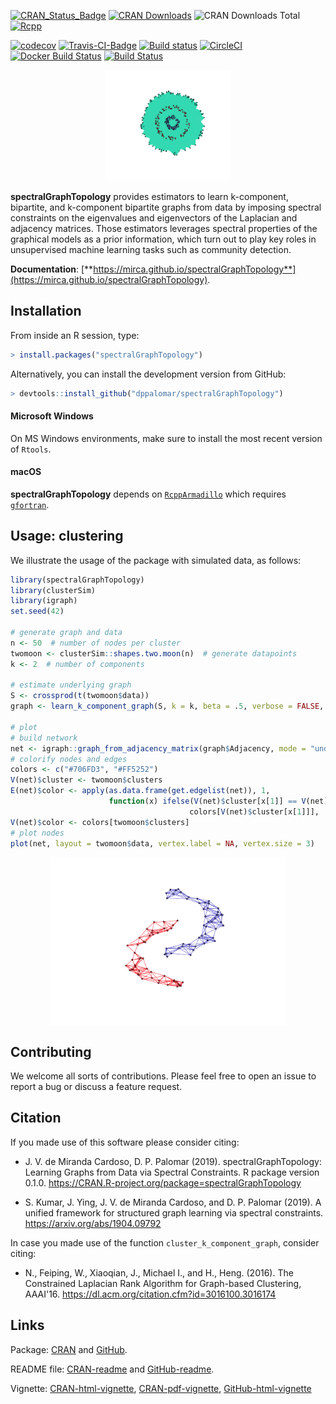 [![CRAN_Status_Badge](https://www.r-pkg.org/badges/version/spectralGraphTopology)](https://cran.r-project.org/package=spectralGraphTopology)
[![CRAN Downloads](https://cranlogs.r-pkg.org/badges/spectralGraphTopology)](https://cran.r-project.org/package=spectralGraphTopology)
![CRAN Downloads Total](https://cranlogs.r-pkg.org/badges/grand-total/spectralGraphTopology?color=brightgreen)
[![Rcpp](https://img.shields.io/badge/powered%20by-Rcpp-orange.svg?style=flat)](https://www.rcpp.org/)

[![codecov](https://codecov.io/gh/mirca/spectralGraphTopology/branch/master/graph/badge.svg)](https://codecov.io/gh/mirca/spectralGraphTopology)
[![Travis-CI-Badge](https://travis-ci.org/mirca/spectralGraphTopology.svg?branch=master)](https://travis-ci.org/mirca/spectralGraphTopology)
[![Build status](https://ci.appveyor.com/api/projects/status/vr62ddvc9xoabnwy?svg=true)](https://ci.appveyor.com/project/mirca/spectralgraphtopology-j05c9)
[![CircleCI](https://circleci.com/gh/mirca/spectralGraphTopology.svg?style=svg)](https://circleci.com/gh/mirca/spectralGraphTopology)
[![Docker Build Status](https://img.shields.io/docker/cloud/build/mirca/spectralgraphtopology.svg)](https://hub.docker.com/r/mirca/spectralgraphtopology/)
[![Build Status](https://dev.azure.com/jvmirca/spectralGraphTopology/_apis/build/status/mirca.spectralGraphTopology?branchName=master)](https://dev.azure.com/jvmirca/spectralGraphTopology/_build/latest?definitionId=1&branchName=master)

<p align="center">
  <img width = "200" src="./man/figures//circles3_reduced.gif"/>
</p>

**spectralGraphTopology** provides estimators to learn k-component, bipartite,
and k-component bipartite graphs from data by imposing spectral constraints
on the eigenvalues and eigenvectors of the Laplacian and adjacency matrices.
Those estimators leverages spectral properties of the graphical models as a
prior information, which turn out to play key roles in unsupervised machine
learning tasks such as community detection.

**Documentation**: [**https://mirca.github.io/spectralGraphTopology**](https://mirca.github.io/spectralGraphTopology).

## Installation

From inside an R session, type:

```r
> install.packages("spectralGraphTopology")
```

Alternatively, you can install the development version from GitHub:

```r
> devtools::install_github("dppalomar/spectralGraphTopology")
```

#### Microsoft Windows
On MS Windows environments, make sure to install the most recent version of ``Rtools``.

#### macOS
**spectralGraphTopology** depends on [`RcppArmadillo`](https://github.com/RcppCore/RcppArmadillo) which requires [`gfortran`](https://cloud.r-project.org/bin/macosx/tools/).

## Usage: clustering
We illustrate the usage of the package with simulated data, as follows:

```r
library(spectralGraphTopology)
library(clusterSim)
library(igraph)
set.seed(42)

# generate graph and data
n <- 50  # number of nodes per cluster
twomoon <- clusterSim::shapes.two.moon(n)  # generate datapoints
k <- 2  # number of components

# estimate underlying graph
S <- crossprod(t(twomoon$data))
graph <- learn_k_component_graph(S, k = k, beta = .5, verbose = FALSE, abstol = 1e-3)

# plot
# build network
net <- igraph::graph_from_adjacency_matrix(graph$Adjacency, mode = "undirected", weighted = TRUE)
# colorify nodes and edges
colors <- c("#706FD3", "#FF5252")
V(net)$cluster <- twomoon$clusters
E(net)$color <- apply(as.data.frame(get.edgelist(net)), 1,
                      function(x) ifelse(V(net)$cluster[x[1]] == V(net)$cluster[x[2]],
                                        colors[V(net)$cluster[x[1]]], '#000000'))
V(net)$color <- colors[twomoon$clusters]
# plot nodes
plot(net, layout = twomoon$data, vertex.label = NA, vertex.size = 3)
```

<img src="man/figures/README-plot_k_component-1.png" width="75%" style="display: block; margin: auto;" />

## Contributing
We welcome all sorts of contributions. Please feel free to open an issue
to report a bug or discuss a feature request.

## Citation
If you made use of this software please consider citing:

- J. V. de Miranda Cardoso, D. P. Palomar (2019). spectralGraphTopology: Learning Graphs from
  Data via Spectral Constraints. R package version 0.1.0. <https://CRAN.R-project.org/package=spectralGraphTopology>

- S. Kumar, J. Ying, J. V. de Miranda Cardoso, and D. P. Palomar (2019). A unified framework
  for structured graph learning via spectral constraints. <https://arxiv.org/abs/1904.09792>

In case you made use of the function `cluster_k_component_graph`, consider citing:

- N., Feiping, W., Xiaoqian, J., Michael I., and H., Heng. (2016).
  The Constrained Laplacian Rank Algorithm for Graph-based Clustering,
  AAAI'16. <https://dl.acm.org/citation.cfm?id=3016100.3016174>

## Links
Package: [CRAN](https://CRAN.R-project.org/package=spectralGraphTopology) and [GitHub](https://github.com/dppalomar/spectralGraphTopology).

README file: [CRAN-readme](https://cran.r-project.org/package=spectralGraphTopology/readme/README.html)
and [GitHub-readme](https://raw.githack.com/dppalomar/spectralGraphTopology/master/README.html).

Vignette: [CRAN-html-vignette](https://cran.r-project.org/package=spectralGraphTopology/vignettes/SpectralGraphTopology.html),
[CRAN-pdf-vignette](https://cran.r-project.org/package=spectralGraphTopology/vignettes/SpectralGraphTopology-pdf.pdf),
[GitHub-html-vignette](https://raw.githack.com/dppalomar/spectralGraphTopology/master/vignettes/SpectralGraphTopology.html    )
